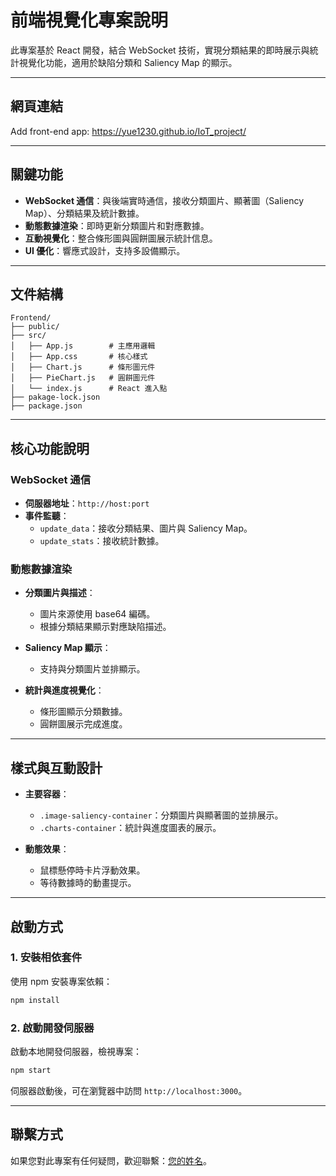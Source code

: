 # 前端視覺化專案說明

此專案基於 React 開發，結合 WebSocket 技術，實現分類結果的即時展示與統計視覺化功能，適用於缺陷分類和 Saliency Map 的顯示。

---

##  網頁連結
Add front-end app: https://yue1230.github.io/IoT_project/

---

## 關鍵功能

- **WebSocket 通信**：與後端實時通信，接收分類圖片、顯著圖（Saliency Map）、分類結果及統計數據。
- **動態數據渲染**：即時更新分類圖片和對應數據。
- **互動視覺化**：整合條形圖與圓餅圖展示統計信息。
- **UI 優化**：響應式設計，支持多設備顯示。

---

## 文件結構

```
Frontend/
├── public/
├── src/
│   ├── App.js        # 主應用邏輯
│   ├── App.css       # 核心樣式
│   ├── Chart.js      # 條形圖元件
│   ├── PieChart.js   # 圓餅圖元件
│   └── index.js      # React 進入點
├── pakage-lock.json
├── package.json 
```

---

## 核心功能說明

### WebSocket 通信

- **伺服器地址**：`http://host:port`
- **事件監聽**：
  - `update_data`：接收分類結果、圖片與 Saliency Map。
  - `update_stats`：接收統計數據。

### 動態數據渲染

- **分類圖片與描述**：
  - 圖片來源使用 base64 編碼。
  - 根據分類結果顯示對應缺陷描述。

- **Saliency Map 顯示**：
  - 支持與分類圖片並排顯示。

- **統計與進度視覺化**：
  - 條形圖顯示分類數據。
  - 圓餅圖展示完成進度。

---

## 樣式與互動設計

- **主要容器**：
  - `.image-saliency-container`：分類圖片與顯著圖的並排展示。
  - `.charts-container`：統計與進度圖表的展示。

- **動態效果**：
  - 鼠標懸停時卡片浮動效果。
  - 等待數據時的動畫提示。

---

## 啟動方式

### 1. 安裝相依套件

使用 npm 安裝專案依賴：

```bash
npm install
```

### 2. 啟動開發伺服器

啟動本地開發伺服器，檢視專案：

```bash
npm start
```

伺服器啟動後，可在瀏覽器中訪問 `http://localhost:3000`。

---

## 聯繫方式

如果您對此專案有任何疑問，歡迎聯繫：[您的姓名](mailto:您的郵箱)。
